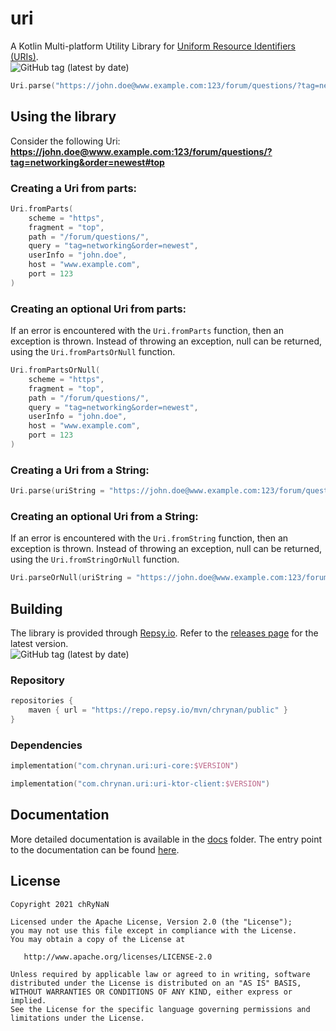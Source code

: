 # uri

A Kotlin Multi-platform Utility Library
for [Uniform Resource Identifiers (URIs)](https://en.wikipedia.org/wiki/Uniform_Resource_Identifier). <br/>
<img alt="GitHub tag (latest by date)" src="https://img.shields.io/github/v/tag/chRyNaN/uri">

```kotlin
Uri.parse("https://john.doe@www.example.com:123/forum/questions/?tag=networking&order=newest#top")
```

## Using the library

Consider the following Uri: **https://john.doe@www.example.com:123/forum/questions/?tag=networking&order=newest#top**

### Creating a Uri from parts:

```kotlin
Uri.fromParts(
    scheme = "https",
    fragment = "top",
    path = "/forum/questions/",
    query = "tag=networking&order=newest",
    userInfo = "john.doe",
    host = "www.example.com",
    port = 123
)
```

### Creating an optional Uri from parts:

If an error is encountered with the `Uri.fromParts` function, then an exception is thrown. Instead of throwing an
exception, null can be returned, using the `Uri.fromPartsOrNull` function.

```kotlin
Uri.fromPartsOrNull(
    scheme = "https",
    fragment = "top",
    path = "/forum/questions/",
    query = "tag=networking&order=newest",
    userInfo = "john.doe",
    host = "www.example.com",
    port = 123
)
```

### Creating a Uri from a String:

```kotlin
Uri.parse(uriString = "https://john.doe@www.example.com:123/forum/questions/?tag=networking&order=newest#top")
```

### Creating an optional Uri from a String:

If an error is encountered with the `Uri.fromString` function, then an exception is thrown. Instead of throwing an
exception, null can be returned, using the `Uri.fromStringOrNull` function.

```kotlin
Uri.parseOrNull(uriString = "https://john.doe@www.example.com:123/forum/questions/?tag=networking&order=newest#top")
```

## Building

The library is provided through [Repsy.io](https://repsy.io). Refer to
the [releases page](https://github.com/chRyNaN/uri/releases) for the latest version. <br/>
<img alt="GitHub tag (latest by date)" src="https://img.shields.io/github/v/tag/chRyNaN/uri">

### Repository

```kotlin
repositories {
    maven { url = "https://repo.repsy.io/mvn/chrynan/public" }
}
```

### Dependencies

```kotlin
implementation("com.chrynan.uri:uri-core:$VERSION")
```

```kotlin
implementation("com.chrynan.uri:uri-ktor-client:$VERSION")
```

## Documentation

More detailed documentation is available in the [docs](docs) folder. The entry point to the documentation can be
found [here](docs/index.md).

## License

```
Copyright 2021 chRyNaN

Licensed under the Apache License, Version 2.0 (the "License");
you may not use this file except in compliance with the License.
You may obtain a copy of the License at

   http://www.apache.org/licenses/LICENSE-2.0

Unless required by applicable law or agreed to in writing, software
distributed under the License is distributed on an "AS IS" BASIS,
WITHOUT WARRANTIES OR CONDITIONS OF ANY KIND, either express or implied.
See the License for the specific language governing permissions and
limitations under the License.
```
